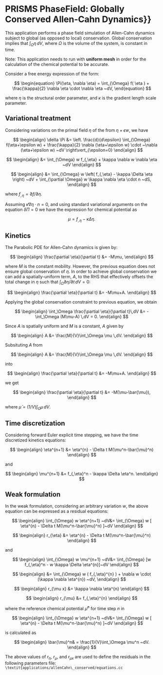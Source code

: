 # PRISMS PhaseField: Globally Conserved Allen-Cahn Dynamics}}

This application performs a  phase field simulation of Allen-Cahn dynamics subject to global (as opposed to local) conservation. Global conservation implies that $\int_\Omega \eta \,dV$, where $\Omega$ is the volume of the system, is constant in time.

Note: This application needs to run with **uniform mesh** in order for the calculation of the chemical potential to be accurate.

Consider a free energy expression of the form:

$$
\begin{equation}
  \Pi(\eta, \nabla  \eta) = \int_{\Omega}    f( \eta ) + \frac{\kappa}{2} \nabla  \eta  \cdot \nabla  \eta    ~dV, 
\end{equation}
$$

where $\eta$ is the structural order parameter, and $\kappa$ is the gradient length scale parameter.
	
## Variational treatment

Considering variations on the primal field $\eta$ of the from $\eta+\epsilon w$, we have

$$
\begin{align}
\delta \Pi &=  \left. \frac{d}{d\epsilon} \int_{\Omega}  f(\eta+\epsilon w) +  \frac{\kappa}{2} \nabla  (\eta+\epsilon w)  \cdot  ~\nabla  (\eta+\epsilon w)   ~dV \right\vert_{\epsilon=0}
\end{align}
$$

$$
\begin{align}
&=  \int_{\Omega}   w f_{,\eta} +   \kappa \nabla w \nabla  \eta    ~dV
\end{align}
$$

$$
\begin{align}
&=  \int_{\Omega}   w \left( f_{,\eta} -  \kappa \Delta \eta \right)  ~dV  +   \int_{\partial \Omega}   w \kappa \nabla \eta \cdot n   ~dS,
\end{align}
$$

where $f_{,\eta} = \partial f/\partial \eta$.

Assuming $\kappa \nabla \eta \cdot n = 0$, and using standard variational arguments on the equation $\delta \Pi =0$ we have the expression for chemical potential as

$$
\begin{equation}
  \mu  = f_{,\eta} -  \kappa \Delta \eta.
\end{equation}
$$

## Kinetics
The Parabolic PDE for Allen-Cahn dynamics is given by:

$$
\begin{align}
\frac{\partial \eta}{\partial t} &= -M\mu,
\end{align}
$$

where $M$ is the constant mobility. However, the previous equation does not ensure global conservation of $\eta$. In order to achieve global conservation we can add a spatially-uniform term, $A$, to the RHS that effectively offsets the total change in $\eta$ such that $\int_\Omega \partial \eta / \partial t\,dV =0$:

$$
\begin{align}
\frac{\partial \eta}{\partial t} &= -M\mu+A.
\end{align}
$$

Applying the global conservation constraint to previous equation, we obtain

$$
\begin{align}
\int_\Omega \frac{\partial \eta}{\partial t}\,dV &= -\int_\Omega (M\mu-A) \,dV = 0.
\end{align}
$$

Since $A$ is spatially uniform and $M$ is a constant, $A$ given by

$$
\begin{align}
A &= \frac{M}{V}\int_\Omega \mu \,dV.
\end{align}
$$

Subsituting $A$ from

$$
\begin{align}
A &= \frac{M}{V}\int_\Omega \mu \,dV.
\end{align}
$$

into 

$$
\begin{align}
\frac{\partial \eta}{\partial t} &= -M\mu+A.
\end{align}
$$

we get

$$
\begin{align}
\frac{\partial \eta}{\partial t} &= -M(\mu-\bar{\mu}),
\end{align}
$$

where $\bar{\mu} = (1/V)\int_\Omega \mu \,dV$.

## Time discretization
Considering forward Euler explicit time stepping, we have the time discretized kinetics equations:

$$
\begin{align}
\eta^{n+1} &= \eta^{n} - \Delta t M(\mu^n-\bar{\mu}^n)
\end{align}
$$

and

$$
\begin{align}
\mu^{n+1} &= f_{,\eta}^n -  \kappa \Delta \eta^n.
\end{align}
$$

## Weak formulation
In the weak formulation, considering an arbitrary variation $w$, the above equation can be expressed as a residual equations:

$$
\begin{align}
\int_{\Omega}   w \eta^{n+1} ~dV&= \int_{\Omega}  w [ \eta^{n} - \Delta t M(\mu^n-\bar{\mu}^n) ]~dV 
\end{align}
$$

$$
\begin{align}
r_{\eta} &= \eta^{n} - \Delta t M(\mu^n-\bar{\mu}^n)
\end{align}
$$

and

$$
\begin{align}
\int_{\Omega}   w \mu^{n+1} ~dV&= \int_{\Omega} [w f_{,\eta}^n - w \kappa \Delta \eta^{n}]~dV 
\end{align}
$$

$$
\begin{align}
&= \int_{\Omega}   w (  f_{,\eta}^{n} )  + \nabla w \cdot (\kappa \nabla \eta^{n}) ~dV, 
\end{align}
$$

$$
\begin{align}
r_{\mu x} &=  \kappa \nabla \eta^{n}
\end{align}
$$

$$
\begin{align}
r_{\mu} &=  f_{,\eta}^{n} 
\end{align}
$$

where the reference chemical potential $\bar{\mu}^n$ for time step $n$ in

$$
\begin{align}
\int_{\Omega}   w \eta^{n+1} ~dV&= \int_{\Omega}  w [ \eta^{n} - \Delta t M(\mu^n-\bar{\mu}^n) ]~dV 
\end{align}
$$

is calculated as

$$
\begin{align}
\bar{\mu}^n& = \frac{1}{V}\int_\Omega \mu^n ~dV.
\end{align}
$$

The above values of  $r_{\eta}$, $r_{\mu}$, and $r_{\mu x}$ are used to define the residuals in the following parameters file:
`\textit{applications/allenCahn\_conserved/equations.cc`
